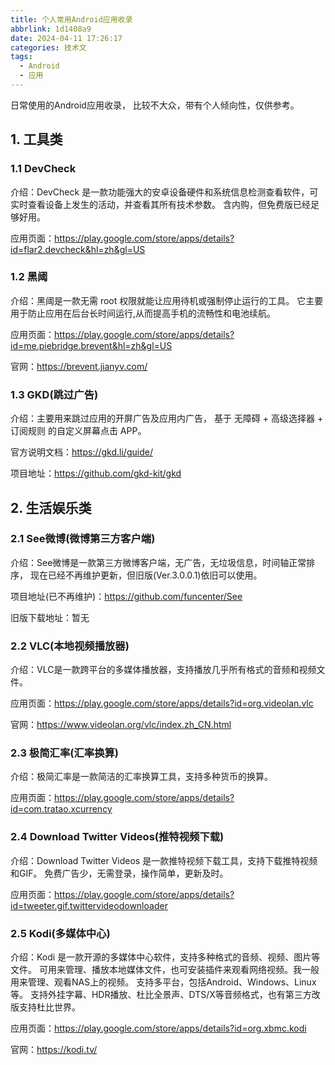 ```yaml
---
title: 个人常用Android应用收录
abbrlink: 1d1408a9
date: 2024-04-11 17:26:17
categories: 技术文
tags:
  - Android
  - 应用
---
```


日常使用的Android应用收录，
比较不大众，带有个人倾向性，仅供参考。

## 1. 工具类

### 1.1 DevCheck

介绍：DevCheck 是一款功能强大的安卓设备硬件和系统信息检测查看软件，可实时查看设备上发生的活动，并查看其所有技术参数。
含内购，但免费版已经足够好用。

应用页面：https://play.google.com/store/apps/details?id=flar2.devcheck&hl=zh&gl=US

### 1.2 黑阈

介绍：黑阈是一款无需 root 权限就能让应用待机或强制停止运行的工具。
它主要用于防止应用在后台长时间运行,从而提高手机的流畅性和电池续航。

应用页面：https://play.google.com/store/apps/details?id=me.piebridge.brevent&hl=zh&gl=US

官网：https://brevent.jianyv.com/


### 1.3 GKD(跳过广告)

介绍：主要用来跳过应用的开屏广告及应用内广告，
基于 无障碍 + 高级选择器 + 订阅规则 的自定义屏幕点击 APP。

官方说明文档：https://gkd.li/guide/

项目地址：https://github.com/gkd-kit/gkd

## 2. 生活娱乐类

### 2.1 See微博(微博第三方客户端)

介绍：See微博是一款第三方微博客户端，无广告，无垃圾信息，时间轴正常排序，
现在已经不再维护更新，但旧版(Ver.3.0.0.1)依旧可以使用。

项目地址(已不再维护)：https://github.com/funcenter/See

旧版下载地址：暂无

### 2.2 VLC(本地视频播放器)

介绍：VLC是一款跨平台的多媒体播放器，支持播放几乎所有格式的音频和视频文件。

应用页面：https://play.google.com/store/apps/details?id=org.videolan.vlc

官网：https://www.videolan.org/vlc/index.zh_CN.html

### 2.3 极简汇率(汇率换算)

介绍：极简汇率是一款简洁的汇率换算工具，支持多种货币的换算。

应用页面：https://play.google.com/store/apps/details?id=com.tratao.xcurrency

### 2.4 Download Twitter Videos(推特视频下载)

介绍：Download Twitter Videos 是一款推特视频下载工具，支持下载推特视频和GIF。
免费广告少，无需登录，操作简单，更新及时。

应用页面：https://play.google.com/store/apps/details?id=tweeter.gif.twittervideodownloader

### 2.5 Kodi(多媒体中心)

介绍：Kodi 是一款开源的多媒体中心软件，支持多种格式的音频、视频、图片等文件。
可用来管理、播放本地媒体文件，也可安装插件来观看网络视频。我一般用来管理、观看NAS上的视频。
支持多平台，包括Android、Windows、Linux等。
支持外挂字幕、HDR播放、杜比全景声、DTS/X等音频格式，也有第三方改版支持杜比世界。

应用页面：https://play.google.com/store/apps/details?id=org.xbmc.kodi

官网：https://kodi.tv/

